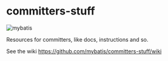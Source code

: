 committers-stuff
================

![mybatis](http://mybatis.github.io/images/mybatis-logo.png)

Resources for committers, like docs, instructions and so. 

See the wiki https://github.com/mybatis/committers-stuff/wiki
